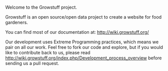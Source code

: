 Welcome to the Growstuff project.

Growstuff is an open source/open data project to create a website for food gardeners.

You can find most of our documentation at: http://wiki.growstuff.org/

Our development uses Extreme Programming practices, which means we pair on all our work.  Feel free to fork our code and explore, but if you would like to contribute back to us,
please read http://wiki.growstuff.org/index.php/Development_process_overview before sending us a pull request.
